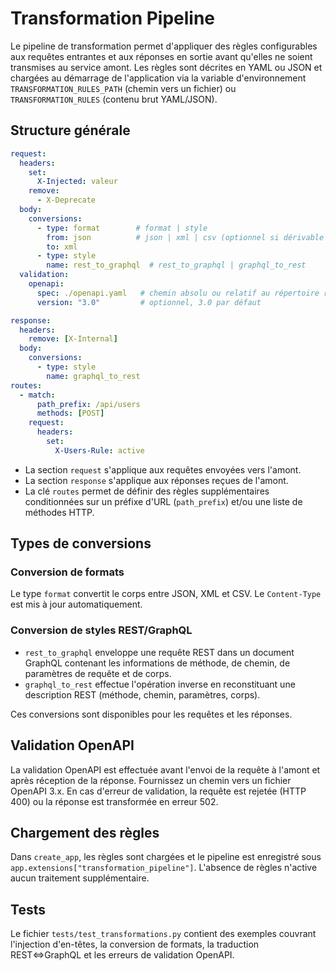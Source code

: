 # Transformation Pipeline

Le pipeline de transformation permet d'appliquer des règles configurables aux
requêtes entrantes et aux réponses en sortie avant qu'elles ne soient transmises
au service amont. Les règles sont décrites en YAML ou JSON et chargées au démarrage
de l'application via la variable d'environnement `TRANSFORMATION_RULES_PATH` (chemin
vers un fichier) ou `TRANSFORMATION_RULES` (contenu brut YAML/JSON).

## Structure générale

```yaml
request:
  headers:
    set:
      X-Injected: valeur
    remove:
      - X-Deprecate
  body:
    conversions:
      - type: format        # format | style
        from: json          # json | xml | csv (optionnel si dérivable du Content-Type)
        to: xml
      - type: style
        name: rest_to_graphql  # rest_to_graphql | graphql_to_rest
  validation:
    openapi:
      spec: ./openapi.yaml   # chemin absolu ou relatif au répertoire racine
      version: "3.0"         # optionnel, 3.0 par défaut

response:
  headers:
    remove: [X-Internal]
  body:
    conversions:
      - type: style
        name: graphql_to_rest
routes:
  - match:
      path_prefix: /api/users
      methods: [POST]
    request:
      headers:
        set:
          X-Users-Rule: active
```

- La section `request` s'applique aux requêtes envoyées vers l'amont.
- La section `response` s'applique aux réponses reçues de l'amont.
- La clé `routes` permet de définir des règles supplémentaires conditionnées sur
  un préfixe d'URL (`path_prefix`) et/ou une liste de méthodes HTTP.

## Types de conversions

### Conversion de formats

Le type `format` convertit le corps entre JSON, XML et CSV. Le `Content-Type`
est mis à jour automatiquement.

### Conversion de styles REST/GraphQL

- `rest_to_graphql` enveloppe une requête REST dans un document GraphQL contenant
  les informations de méthode, de chemin, de paramètres de requête et de corps.
- `graphql_to_rest` effectue l'opération inverse en reconstituant une description
  REST (méthode, chemin, paramètres, corps).

Ces conversions sont disponibles pour les requêtes et les réponses.

## Validation OpenAPI

La validation OpenAPI est effectuée avant l'envoi de la requête à l'amont et
après réception de la réponse. Fournissez un chemin vers un fichier OpenAPI 3.x.
En cas d'erreur de validation, la requête est rejetée (HTTP 400) ou la réponse
est transformée en erreur 502.

## Chargement des règles

Dans `create_app`, les règles sont chargées et le pipeline est enregistré sous
`app.extensions["transformation_pipeline"]`. L'absence de règles n'active aucun
traitement supplémentaire.

## Tests

Le fichier `tests/test_transformations.py` contient des exemples couvrant
l'injection d'en-têtes, la conversion de formats, la traduction REST⇔GraphQL et
les erreurs de validation OpenAPI.
